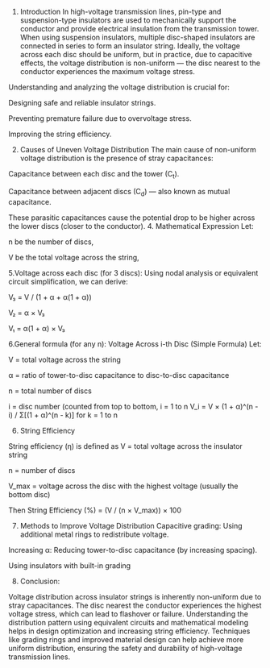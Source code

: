 1. Introduction
In high-voltage transmission lines, pin-type and suspension-type insulators are used to mechanically support the conductor and provide electrical insulation from the transmission tower. When using suspension insulators, multiple disc-shaped insulators are connected in series to form an insulator string. Ideally, the voltage across each disc should be uniform, but in practice, due to capacitive effects, the voltage distribution is non-uniform — the disc nearest to the conductor experiences the maximum voltage stress.

Understanding and analyzing the voltage distribution is crucial for:

Designing safe and reliable insulator strings.

Preventing premature failure due to overvoltage stress.

Improving the string efficiency.

2. Causes of Uneven Voltage Distribution
The main cause of non-uniform voltage distribution is the presence of stray capacitances:

Capacitance between each disc and the tower (C<sub>t</sub>).

Capacitance between adjacent discs (C<sub>d</sub>) — also known as mutual capacitance.

These parasitic capacitances cause the potential drop to be higher across the lower discs (closer to the conductor).
  4. Mathematical Expression
Let:

n be the number of discs,

V be the total voltage across the string,


5.Voltage across each disc (for 3 discs):
Using nodal analysis or equivalent circuit simplification, we can derive:

V₃ = V / (1 + α + α(1 + α))

V₂ = α × V₃

V₁ = α(1 + α) × V₃

6.General formula (for any n):
 Voltage Across i-th Disc (Simple Formula)
Let:

V = total voltage across the string

α = ratio of tower-to-disc capacitance to disc-to-disc capacitance

n = total number of discs

i = disc number (counted from top to bottom, i = 1 to n
V_i = V × (1 + α)^(n - i) / Σ[(1 + α)^(n - k)]  for k = 1 to n

6. String Efficiency

String efficiency (η) is defined as
V = total voltage across the insulator string

n = number of discs

V_max = voltage across the disc with the highest voltage (usually the bottom disc)

Then String Efficiency (%) = (V / (n × V_max)) × 100

7. Methods to Improve Voltage Distribution
Capacitive grading: Using additional metal rings to redistribute voltage.

Increasing α: Reducing tower-to-disc capacitance (by increasing spacing).

Using insulators with built-in grading

8. Conclusion:
   
Voltage distribution across insulator strings is inherently non-uniform due to stray capacitances. The disc nearest the conductor experiences the highest voltage stress, which can lead to flashover or failure. Understanding the distribution pattern using equivalent circuits and mathematical modeling helps in design optimization and increasing string efficiency. Techniques like grading rings and improved material design can help achieve more uniform distribution, ensuring the safety and durability of high-voltage transmission lines.
